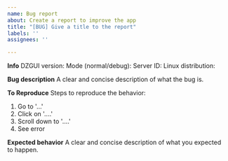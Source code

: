```yaml
---
name: Bug report
about: Create a report to improve the app
title: "[BUG] Give a title to the report"
labels: ''
assignees: ''

---
```


**Info**
DZGUI version:
Mode (normal/debug):
Server ID:
Linux distribution:

**Bug description**
A clear and concise description of what the bug is.

**To Reproduce**
Steps to reproduce the behavior:
1. Go to '...'
2. Click on '....'
3. Scroll down to '....'
4. See error

**Expected behavior**
A clear and concise description of what you expected to happen.
